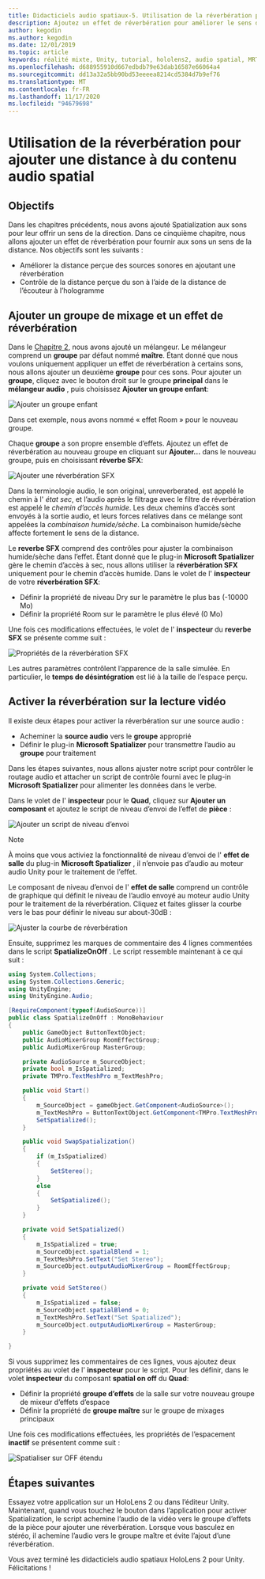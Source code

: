 ```yaml
---
title: Didacticiels audio spatiaux-5. Utilisation de la réverbération pour ajouter une distance à du contenu audio spatial
description: Ajoutez un effet de réverbération pour améliorer le sens de la variation de distance avec l’audio spatial.
author: kegodin
ms.author: kegodin
ms.date: 12/01/2019
ms.topic: article
keywords: réalité mixte, Unity, tutorial, hololens2, audio spatial, MRTK, boîte à outils de réalité mixte, UWP, Windows 10, HRTF, fonction de transfert liée aux têtes, réverbération, Microsoft Spatializer, mélangeur audio, réverbération SFX
ms.openlocfilehash: d688955910d667edbdb79e63dab16587e66064a4
ms.sourcegitcommit: dd13a32a5bb90bd53eeeea8214cd5384d7b9ef76
ms.translationtype: MT
ms.contentlocale: fr-FR
ms.lasthandoff: 11/17/2020
ms.locfileid: "94679698"
---
```

# <a name="using-reverb-to-add-distance-to-spatial-audio"></a>Utilisation de la réverbération pour ajouter une distance à du contenu audio spatial

## <a name="objectives"></a>Objectifs
Dans les chapitres précédents, nous avons ajouté Spatialization aux sons pour leur offrir un sens de la direction. Dans ce cinquième chapitre, nous allons ajouter un effet de réverbération pour fournir aux sons un sens de la distance. Nos objectifs sont les suivants :
* Améliorer la distance perçue des sources sonores en ajoutant une réverbération
* Contrôle de la distance perçue du son à l’aide de la distance de l’écouteur à l’hologramme

## <a name="add-a-mixer-group-and-a-reverb-effect"></a>Ajouter un groupe de mixage et un effet de réverbération
Dans le [Chapitre 2](unity-spatial-audio-ch2.md), nous avons ajouté un mélangeur. Le mélangeur comprend un **groupe** par défaut nommé **maître**. Étant donné que nous voulons uniquement appliquer un effet de réverbération à certains sons, nous allons ajouter un deuxième **groupe** pour ces sons. Pour ajouter un **groupe**, cliquez avec le bouton droit sur le groupe **principal** dans le **mélangeur audio** , puis choisissez **Ajouter un groupe enfant**:

![Ajouter un groupe enfant](images/spatial-audio/add-child-group.png)

Dans cet exemple, nous avons nommé « effet Room » pour le nouveau groupe.

Chaque **groupe** a son propre ensemble d’effets. Ajoutez un effet de réverbération au nouveau groupe en cliquant sur **Ajouter...** dans le nouveau groupe, puis en choisissant **réverbe SFX**:

![Ajouter une réverbération SFX](images/spatial-audio/add-sfx-reverb.png)

Dans la terminologie audio, le son original, unreverberated, est appelé le chemin à l' _état sec_, et l’audio après le filtrage avec le filtre de réverbération est appelé le _chemin d’accès humide_. Les deux chemins d’accès sont envoyés à la sortie audio, et leurs forces relatives dans ce mélange sont appelées la _combinaison humide/sèche_. La combinaison humide/sèche affecte fortement le sens de la distance.

Le **reverbe SFX** comprend des contrôles pour ajuster la combinaison humide/sèche dans l’effet. Étant donné que le plug-in **Microsoft Spatializer** gère le chemin d’accès à sec, nous allons utiliser la **réverbération SFX** uniquement pour le chemin d’accès humide. Dans le volet de l' **inspecteur** de votre **réverbération SFX**:
* Définir la propriété de niveau Dry sur le paramètre le plus bas (-10000 Mo)
* Définir la propriété Room sur le paramètre le plus élevé (0 Mo)

Une fois ces modifications effectuées, le volet de l' **inspecteur** du **reverbe SFX** se présente comme suit :

![Propriétés de la réverbération SFX](images/spatial-audio/sfx-reverb-properties.png)

Les autres paramètres contrôlent l’apparence de la salle simulée. En particulier, le **temps de désintégration** est lié à la taille de l’espace perçu. 

## <a name="enable-reverb-on-the-video-playback"></a>Activer la réverbération sur la lecture vidéo
Il existe deux étapes pour activer la réverbération sur une source audio :
* Acheminer la **source audio** vers le **groupe** approprié
* Définir le plug-in **Microsoft Spatializer** pour transmettre l’audio au **groupe** pour traitement

Dans les étapes suivantes, nous allons ajuster notre script pour contrôler le routage audio et attacher un script de contrôle fourni avec le plug-in **Microsoft Spatializer** pour alimenter les données dans le verbe.

Dans le volet de l' **inspecteur** pour le **Quad**, cliquez sur **Ajouter un composant** et ajoutez le script de niveau d’envoi de l’effet de **pièce** :

![Ajouter un script de niveau d’envoi](images/spatial-audio/add-send-level-script.png)

> [!NOTE]
> À moins que vous activiez la fonctionnalité de niveau d’envoi de l' **effet de salle** du plug-in **Microsoft Spatializer** , il n’envoie pas d’audio au moteur audio Unity pour le traitement de l’effet.

Le composant de niveau d’envoi de l' **effet de salle** comprend un contrôle de graphique qui définit le niveau de l’audio envoyé au moteur audio Unity pour le traitement de la réverbération. Cliquez et faites glisser la courbe vers le bas pour définir le niveau sur about-30dB :

![Ajuster la courbe de réverbération](images/spatial-audio/adjust-reverb-curve.png)

Ensuite, supprimez les marques de commentaire des 4 lignes commentées dans le script **SpatializeOnOff** . Le script ressemble maintenant à ce qui suit :
```c#
using System.Collections;
using System.Collections.Generic;
using UnityEngine;
using UnityEngine.Audio;

[RequireComponent(typeof(AudioSource))]
public class SpatializeOnOff : MonoBehaviour
{
    public GameObject ButtonTextObject;
    public AudioMixerGroup RoomEffectGroup;
    public AudioMixerGroup MasterGroup;

    private AudioSource m_SourceObject;
    private bool m_IsSpatialized;
    private TMPro.TextMeshPro m_TextMeshPro;

    public void Start()
    {
        m_SourceObject = gameObject.GetComponent<AudioSource>();
        m_TextMeshPro = ButtonTextObject.GetComponent<TMPro.TextMeshPro>();
        SetSpatialized();
    }

    public void SwapSpatialization()
    {
        if (m_IsSpatialized)
        {
            SetStereo();
        }
        else
        {
            SetSpatialized();
        }
    }

    private void SetSpatialized()
    {
        m_IsSpatialized = true;
        m_SourceObject.spatialBlend = 1;
        m_TextMeshPro.SetText("Set Stereo");
        m_SourceObject.outputAudioMixerGroup = RoomEffectGroup;
    }

    private void SetStereo()
    {
        m_IsSpatialized = false;
        m_SourceObject.spatialBlend = 0;
        m_TextMeshPro.SetText("Set Spatialized");
        m_SourceObject.outputAudioMixerGroup = MasterGroup;
    }

}
```

Si vous supprimez les commentaires de ces lignes, vous ajoutez deux propriétés au volet de l' **inspecteur** pour le script. Pour les définir, dans le volet **inspecteur** du composant **spatial on off** du **Quad**:
* Définir la propriété **groupe d’effets** de la salle sur votre nouveau groupe de mixeur d’effets d’espace
* Définir la propriété de **groupe maître** sur le groupe de mixages principaux

Une fois ces modifications effectuées, les propriétés de l’espacement **inactif** se présentent comme suit :

![Spatialiser sur OFF étendu](images/spatial-audio/spatialize-on-off-extended.png)

## <a name="next-steps"></a>Étapes suivantes

Essayez votre application sur un HoloLens 2 ou dans l’éditeur Unity. Maintenant, quand vous touchez le bouton dans l’application pour activer Spatialization, le script achemine l’audio de la vidéo vers le groupe d’effets de la pièce pour ajouter une réverbération. Lorsque vous basculez en stéréo, il achemine l’audio vers le groupe maître et évite l’ajout d’une réverbération.

Vous avez terminé les didacticiels audio spatiaux HoloLens 2 pour Unity. Félicitations !


